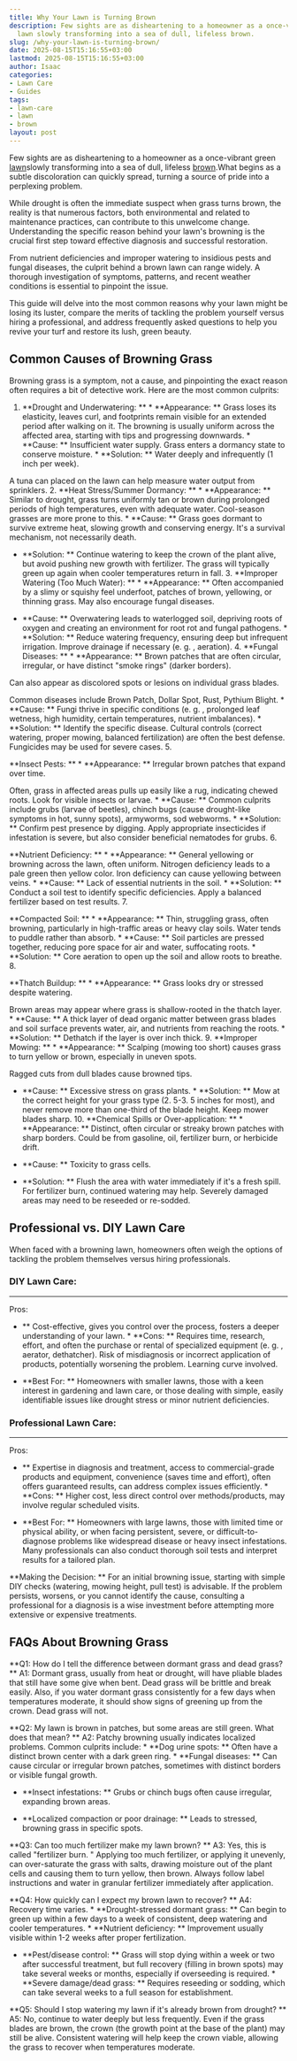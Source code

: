 ```yaml
---
title: Why Your Lawn is Turning Brown
description: Few sights are as disheartening to a homeowner as a once-vibrant green
  lawn slowly transforming into a sea of dull, lifeless brown.
slug: /why-your-lawn-is-turning-brown/
date: 2025-08-15T15:16:55+03:00
lastmod: 2025-08-15T15:16:55+03:00
author: Isaac
categories:
- Lawn Care
- Guides
tags:
- lawn-care
- lawn
- brown
layout: post
---
```

Few sights are as disheartening to a homeowner as a once-vibrant green [lawn](https://pestpolicy.com/10-essential-lawn-and-garden-tools-for-fall/)slowly transforming into a sea of dull, lifeless [brown](https://pestpolicy.com/how-to-identify-the-cause-of-brown-spots-in-your-lawn/).What begins as a subtle discoloration can quickly spread, turning a source of pride into a perplexing problem.

While drought is often the immediate suspect when grass turns brown, the reality is that numerous factors, both environmental and related to maintenance practices, can contribute to this unwelcome change. Understanding the specific reason behind your lawn's browning is the crucial first step toward effective diagnosis and successful restoration.

From nutrient deficiencies and improper watering to insidious pests and fungal diseases, the culprit behind a brown lawn can range widely. A thorough investigation of symptoms, patterns, and recent weather conditions is essential to pinpoint the issue.

This guide will delve into the most common reasons why your lawn might be losing its luster, compare the merits of tackling the problem yourself versus hiring a professional, and address frequently asked questions to help you revive your turf and restore its lush, green beauty.

##  Common Causes of Browning Grass

Browning grass is a symptom, not a cause, and pinpointing the exact reason often requires a bit of detective work. Here are the most common culprits:

1. **Drought and Underwatering: ** * **Appearance: ** Grass loses its elasticity, leaves curl, and footprints remain visible for an extended period after walking on it. The browning is usually uniform across the affected area, starting with tips and progressing downwards. * **Cause: ** Insufficient water supply. Grass enters a dormancy state to conserve moisture. * **Solution: ** Water deeply and infrequently (1 inch per week).

A tuna can placed on the lawn can help measure water output from sprinklers. 2. **Heat Stress/Summer Dormancy: ** * **Appearance: ** Similar to drought, grass turns uniformly tan or brown during prolonged periods of high temperatures, even with adequate water. Cool-season grasses are more prone to this. * **Cause: ** Grass goes dormant to survive extreme heat, slowing growth and conserving energy. It's a survival mechanism, not necessarily death.

* **Solution: ** Continue watering to keep the crown of the plant alive, but avoid pushing new growth with fertilizer. The grass will typically green up again when cooler temperatures return in fall. 3. **Improper Watering (Too Much Water): ** * **Appearance: ** Often accompanied by a slimy or squishy feel underfoot, patches of brown, yellowing, or thinning grass. May also encourage fungal diseases.

* **Cause: ** Overwatering leads to waterlogged soil, depriving roots of oxygen and creating an environment for root rot and fungal pathogens. * **Solution: ** Reduce watering frequency, ensuring deep but infrequent irrigation. Improve drainage if necessary (e. g. , aeration). 4. **Fungal Diseases: ** * **Appearance: ** Brown patches that are often circular, irregular, or have distinct "smoke rings" (darker borders).

Can also appear as discolored spots or lesions on individual grass blades.

Common diseases include Brown Patch, Dollar Spot, Rust, Pythium Blight. * **Cause: ** Fungi thrive in specific conditions (e. g. , prolonged leaf wetness, high humidity, certain temperatures, nutrient imbalances). * **Solution: ** Identify the specific disease. Cultural controls (correct watering, proper mowing, balanced fertilization) are often the best defense. Fungicides may be used for severe cases. 5.

**Insect Pests: ** * **Appearance: ** Irregular brown patches that expand over time.

Often, grass in affected areas pulls up easily like a rug, indicating chewed roots. Look for visible insects or larvae. * **Cause: ** Common culprits include grubs (larvae of beetles), chinch bugs (cause drought-like symptoms in hot, sunny spots), armyworms, sod webworms. * **Solution: ** Confirm pest presence by digging. Apply appropriate insecticides if infestation is severe, but also consider beneficial nematodes for grubs. 6.

**Nutrient Deficiency: ** * **Appearance: ** General yellowing or browning across the lawn, often uniform. Nitrogen deficiency leads to a pale green then yellow color. Iron deficiency can cause yellowing between veins. * **Cause: ** Lack of essential nutrients in the soil. * **Solution: ** Conduct a soil test to identify specific deficiencies. Apply a balanced fertilizer based on test results. 7.

**Compacted Soil: ** * **Appearance: ** Thin, struggling grass, often browning, particularly in high-traffic areas or heavy clay soils. Water tends to puddle rather than absorb. * **Cause: ** Soil particles are pressed together, reducing pore space for air and water, suffocating roots. * **Solution: ** Core aeration to open up the soil and allow roots to breathe. 8.

**Thatch Buildup: ** * **Appearance: ** Grass looks dry or stressed despite watering.

Brown areas may appear where grass is shallow-rooted in the thatch layer. * **Cause: ** A thick layer of dead organic matter between grass blades and soil surface prevents water, air, and nutrients from reaching the roots. * **Solution: ** Dethatch if the layer is over inch thick. 9. **Improper Mowing: ** * **Appearance: ** Scalping (mowing too short) causes grass to turn yellow or brown, especially in uneven spots.

Ragged cuts from dull blades cause browned tips.

* **Cause: ** Excessive stress on grass plants. * **Solution: ** Mow at the correct height for your grass type (2. 5-3. 5 inches for most), and never remove more than one-third of the blade height. Keep mower blades sharp. 10. **Chemical Spills or Over-application: ** * **Appearance: ** Distinct, often circular or streaky brown patches with sharp borders. Could be from gasoline, oil, fertilizer burn, or herbicide drift.

* **Cause: ** Toxicity to grass cells.

* **Solution: ** Flush the area with water immediately if it's a fresh spill. For fertilizer burn, continued watering may help. Severely damaged areas may need to be reseeded or re-sodded.

##  Professional vs. DIY Lawn Care

When faced with a browning lawn, homeowners often weigh the options of tackling the problem themselves versus hiring professionals.

###  DIY Lawn Care:

* **
Pros:

- ** Cost-effective, gives you control over the process, fosters a deeper understanding of your lawn. * **Cons: ** Requires time, research, effort, and often the purchase or rental of specialized equipment (e. g. , aerator, dethatcher). Risk of misdiagnosis or incorrect application of products, potentially worsening the problem. Learning curve involved.

* **Best For: ** Homeowners with smaller lawns, those with a keen interest in gardening and lawn care, or those dealing with simple, easily identifiable issues like drought stress or minor nutrient deficiencies.

###  Professional Lawn Care:

* **
Pros:

- ** Expertise in diagnosis and treatment, access to commercial-grade products and equipment, convenience (saves time and effort), often offers guaranteed results, can address complex issues efficiently. * **Cons: ** Higher cost, less direct control over methods/products, may involve regular scheduled visits.

* **Best For: ** Homeowners with large lawns, those with limited time or physical ability, or when facing persistent, severe, or difficult-to-diagnose problems like widespread disease or heavy insect infestations. Many professionals can also conduct thorough soil tests and interpret results for a tailored plan.

**Making the Decision: ** For an initial browning issue, starting with simple DIY checks (watering, mowing height, pull test) is advisable. If the problem persists, worsens, or you cannot identify the cause, consulting a professional for a diagnosis is a wise investment before attempting more extensive or expensive treatments.

##  FAQs About Browning Grass

**Q1: How do I tell the difference between dormant grass and dead grass? ** A1: Dormant grass, usually from heat or drought, will have pliable blades that still have some give when bent. Dead grass will be brittle and break easily. Also, if you water dormant grass consistently for a few days when temperatures moderate, it should show signs of greening up from the crown. Dead grass will not.

**Q2: My lawn is brown in patches, but some areas are still green. What does that mean? ** A2: Patchy browning usually indicates localized problems. Common culprits include: * **Dog urine spots: ** Often have a distinct brown center with a dark green ring. * **Fungal diseases: ** Can cause circular or irregular brown patches, sometimes with distinct borders or visible fungal growth.

* **Insect infestations: ** Grubs or chinch bugs often cause irregular, expanding brown areas.

* **Localized compaction or poor drainage: ** Leads to stressed, browning grass in specific spots.

**Q3: Can too much fertilizer make my lawn brown? ** A3: Yes, this is called "fertilizer burn. " Applying too much fertilizer, or applying it unevenly, can over-saturate the grass with salts, drawing moisture out of the plant cells and causing them to turn yellow, then brown. Always follow label instructions and water in granular fertilizer immediately after application.

**Q4: How quickly can I expect my brown lawn to recover? ** A4: Recovery time varies. * **Drought-stressed dormant grass: ** Can begin to green up within a few days to a week of consistent, deep watering and cooler temperatures. * **Nutrient deficiency: ** Improvement usually visible within 1-2 weeks after proper fertilization.

* **Pest/disease control: ** Grass will stop dying within a week or two after successful treatment, but full recovery (filling in brown spots) may take several weeks or months, especially if overseeding is required. * **Severe damage/dead grass: ** Requires reseeding or sodding, which can take several weeks to a full season for establishment.

**Q5: Should I stop watering my lawn if it's already brown from drought? ** A5: No, continue to water deeply but less frequently. Even if the grass blades are brown, the crown (the growth point at the base of the plant) may still be alive. Consistent watering will help keep the crown viable, allowing the grass to recover when temperatures moderate.

